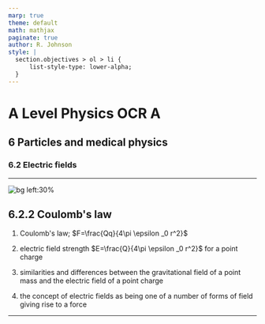 ```yaml
---
marp: true
theme: default
math: mathjax
paginate: true
author: R. Johnson
style: |
  section.objectives > ol > li {
      list-style-type: lower-alpha;
  }
---
```


# A Level Physics OCR A
## 6 Particles and medical physics
### 6.2 Electric fields

---

<!-- _class: objectives -->

![bg left:30%](https://images.unsplash.com/photo-1492962827063-e5ea0d8c01f5?ixlib=rb-4.0.3&ixid=MnwxMjA3fDB8MHxwaG90by1wYWdlfHx8fGVufDB8fHx8&auto=format&fit=crop&w=2121&q=80)
## 6.2.2 Coulomb's law


1. Coulomb's law; $F=\frac{Qq}{4\pi \epsilon _0 r^2}$

2. electric field strength $E=\frac{Q}{4\pi \epsilon _0 r^2}$ for a point charge

3. similarities and differences between the gravitational field of a point mass and the electric field of a point charge

4. the concept of electric fields as being one of a number of forms of field giving rise to a force



---